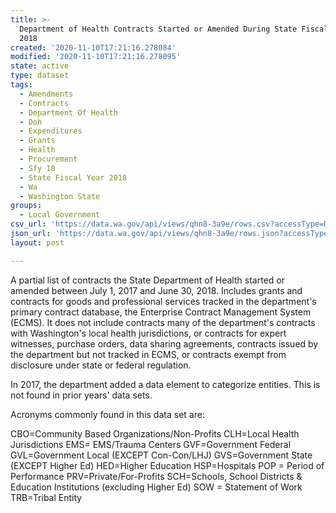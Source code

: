 ```yaml
---
title: >-
  Department of Health Contracts Started or Amended During State Fiscal Year
  2018
created: '2020-11-10T17:21:16.278084'
modified: '2020-11-10T17:21:16.278095'
state: active
type: dataset
tags:
  - Amendments
  - Contracts
  - Department Of Health
  - Doh
  - Expenditures
  - Grants
  - Health
  - Procurement
  - Sfy 18
  - State Fiscal Year 2018
  - Wa
  - Washington State
groups:
  - Local Government
csv_url: 'https://data.wa.gov/api/views/qhn8-3a9e/rows.csv?accessType=DOWNLOAD'
json_url: 'https://data.wa.gov/api/views/qhn8-3a9e/rows.json?accessType=DOWNLOAD'
layout: post

---
```

A partial list of contracts the State Department of Health started or amended between July 1, 2017 and June 30, 2018. Includes grants and contracts for goods and professional services tracked in the department's primary contract database, the Enterprise Contract Management System (ECMS). It does not include contracts many of the department's contracts with Washington's local health jurisdictions, or contracts for expert witnesses, purchase orders, data sharing agreements, contracts issued by the department but not tracked in ECMS, or contracts exempt from disclosure under state or federal regulation. 

In 2017, the department added a data element to categorize entities. This is not found in prior years' data sets.

Acronyms commonly found in this data set are:

CBO=Community Based Organizations/Non-Profits
CLH=Local Health Jurisdictions
EMS= EMS/Trauma Centers
GVF=Government Federal
GVL=Government Local (EXCEPT Con-Con/LHJ)
GVS=Government State (EXCEPT Higher Ed)
HED=Higher Education
HSP=Hospitals
POP = Period of Performance
PRV=Private/For-Profits 
SCH=Schools, School Districts & Education Institutions (excluding Higher Ed)
SOW = Statement of Work
TRB=Tribal Entity
